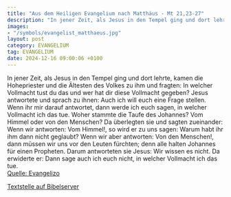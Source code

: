 ```yaml
---
title: "Aus dem Heiligen Evangelium nach Matthäus - Mt 21,23-27"
description: "In jener Zeit, als Jesus in den Tempel ging und dort lehrte, kamen die Hohepriester und die Ältesten des Volkes zu ihm und fragten: In welcher Vollmacht tust du das und wer hat dir diese Vollmacht gegeben? Jesus antwortete und sprach zu ihnen: Auch ich will euch eine Frage stelle...."
images:
- "/symbols/evangelist_matthaeus.jpg"
layout: post
category: EVANGELIUM
tag: EVANGELIUM
date: 2024-12-16 09:00:06 +0100
---
```

In jener Zeit, als Jesus in den Tempel ging und dort lehrte, kamen die Hohepriester und die Ältesten des Volkes zu ihm und fragten: In welcher Vollmacht tust du das und wer hat dir diese Vollmacht gegeben?
Jesus antwortete und sprach zu ihnen: Auch ich will euch eine Frage stellen.<!--more--> Wenn ihr mir darauf antwortet, dann werde ich euch sagen, in welcher Vollmacht ich das tue.
Woher stammte die Taufe des Johannes? Vom Himmel oder von den Menschen? Da überlegten sie und sagten zueinander: Wenn wir antworten: Vom Himmel!, so wird er zu uns sagen: Warum habt ihr ihm dann nicht geglaubt?
Wenn wir aber antworten: Von den Menschen!, dann müssen wir uns vor den Leuten fürchten; denn alle halten Johannes für einen Propheten.
Darum antworteten sie Jesus: Wir wissen es nicht. Da erwiderte er: Dann sage auch ich euch nicht, in welcher Vollmacht ich das tue.<br>
[Quelle: Evangelizo](https://evangeliumtagfuertag.org/DE/gospel)

[Textstelle auf Bibelserver](https://www.bibleserver.com/EU/Matthäus21,23-27)
